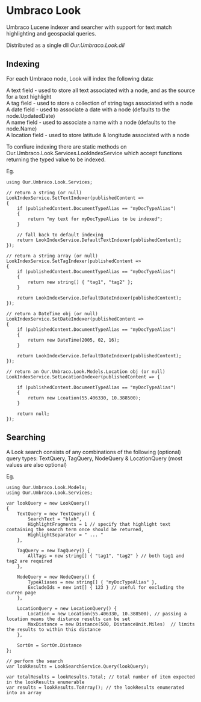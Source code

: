 # Umbraco Look
Umbraco Lucene indexer and searcher with support for text match highlighting and geospacial queries.

Distributed as a single dll _Our.Umbraco.Look.dll_

## Indexing

For each Umbraco node, Look will index the following data:

A text field - used to store all text associated with a node, and as the source for a text highlight  
A tag field - used to store a collection of string tags associated with a node  
A date field - used to associate a date with a node (defaults to the node.UpdatedDate)  
A name field - used to associate a name with a node (defaults to the node.Name)  
A location field - used to store latitude & longitude associated with a node  
  
To confiure indexing there are static methods on Our.Umbraco.Look.Services.LookIndexService which accept functions returning the typed value to be indexed.

Eg.

	using Our.Umbraco.Look.Services;

	// return a string (or null)
	LookIndexService.SetTextIndexer(publishedContent => 
	{
		if (publishedContent.DocumentTypeAlias == "myDocTypeAlias")
		{
			return "my text for myDocTypeAlias to be indexed";
		}

		// fall back to default indexing
		return LookIndexService.DefaultTextIndexer(publishedContent);
	});

	// return a string array (or null)
	LookIndexService.SetTagIndexer(publishedContent => 
	{
		if (publishedContent.DocumentTypeAlias == "myDocTypeAlias")
		{
			return new string[] { "tag1", "tag2" };
		}
		
		return LookIndexService.DefaultDateIndexer(publishedContent);
	});

	// return a DateTime obj (or null)
	LookIndexService.SetDateIndexer(publishedContent => 
	{
		if (publishedContent.DocumentTypeAlias == "myDocTypeAlias")
		{
			return new DateTime(2005, 02, 16);
		}

		return LookIndexService.DefaultDateIndexer(publishedContent);
	});

	// return an Our.Umbraco.Look.Models.Location obj (or null)
	LookIndexService.SetLocationIndexer(publishedContent => {

		if (publishedContent.DocumentTypeAlias == "myDocTypeAlias")
		{
			return new Lcoation(55.406330, 10.388500);		
		}

		return null;
	});

## Searching

A Look search consists of any combinations of the following (optional) query types: TextQuery, TagQuery, NodeQuery & LocationQuery (most values are also optional)

Eg.

	using Our.Umbraco.Look.Models;  
	using Our.Umbraco.Look.Services;  

	var lookQuery = new LookQuery()
	{
		TextQuery = new TextQuery() {
			SearchText = "blah",
			HighlightFragments = 1 // specify that highlight text containing the search term once should be returned,
			HighlightSeparator = " ... "
		},

		TagQuery = new TagQuery() {
			AllTags = new string[] { "tag1", "tag2" } // both tag1 and tag2 are required
		},

		NodeQuery = new NodeQuery() {
			TypeAliases = new string[] { "myDocTypeAlias" },
			ExcludeIds = new int[] { 123 } // useful for excluding the curren page
		},

		LocationQuery = new LocationQuery() {
			Location = new Location(55.406330, 10.388500), // passing a location means the distance results can be set
			MaxDistance = new Distance(500, DistanceUnit.Miles)  // limits the results to within this distance
		},

		SortOn = SortOn.Distance
	};

	// perform the search
	var lookResults = LookSearchService.Query(lookQuery);

	var totalResults = lookResults.Total; // total number of item expected in the lookResults enumerable
	var results = lookResults.ToArray(); // the lookResults enumerated into an array
